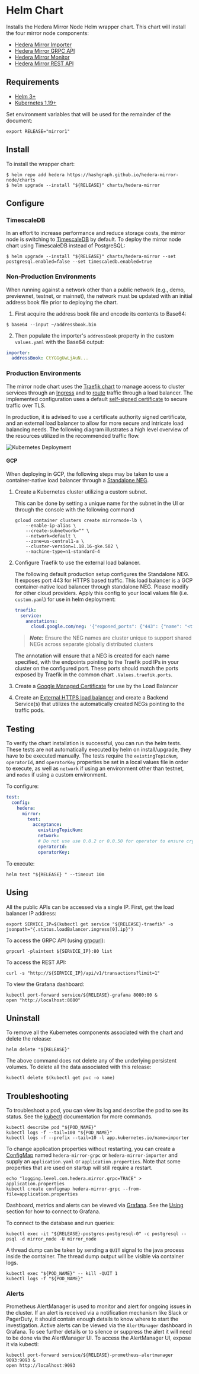 # Helm Chart

Installs the Hedera Mirror Node Helm wrapper chart. This chart will install the four mirror node components:

- [Hedera Mirror Importer](hedera-mirror-importer)
- [Hedera Mirror GRPC API](hedera-mirror-grpc)
- [Hedera Mirror Monitor](hedera-mirror-monitor)
- [Hedera Mirror REST API](hedera-mirror-rest)

## Requirements

- [Helm 3+](https://helm.sh)
- [Kubernetes 1.19+](https://kubernetes.io)

Set environment variables that will be used for the remainder of the document:

```shell script
export RELEASE="mirror1"
```

## Install

To install the wrapper chart:

```shell script
$ helm repo add hedera https://hashgraph.github.io/hedera-mirror-node/charts
$ helm upgrade --install "${RELEASE}" charts/hedera-mirror
```

## Configure

### TimescaleDB

In an effort to increase performance and reduce storage costs, the mirror node is switching to
[TimescaleDB](https://docs.timescale.com/latest/main) by default. To deploy the mirror node chart using TimescaleDB
instead of PostgreSQL:

```shell
$ helm upgrade --install "${RELEASE}" charts/hedera-mirror --set postgresql.enabled=false --set timescaledb.enabled=true
```

### Non-Production Environments

When running against a network other than a public network (e.g., demo, previewnet, testnet, or mainnet), the network
must be updated with an initial address book file prior to deploying the chart.

1. First acquire the address book file and encode its contents to Base64:

```shell
$ base64 --input ~/addressbook.bin
```

2. Then populate the importer's `addressBook` property in the custom `values.yaml` with the Base64 output:

```yaml
importer:
  addressBook: CtYGGgUwLjAuN...
```

### Production Environments

The mirror node chart uses the [Traefik chart](https://github.com/traefik/traefik-helm-chart) to manage access to
cluster services through an [Ingress](https://doc.traefik.io/traefik/providers/kubernetes-ingress/) and
to [route](https://doc.traefik.io/traefik/routing/overview/) traffic through a load balancer. The implemented
configuration uses a default [self-signed certificate](https://doc.traefik.io/traefik/https/tls/#default-certificate) to
secure traffic over TLS.

In production, it is advised to use a certificate authority signed certificate, and an external load balancer to allow
for more secure and intricate load balancing needs. The following diagram illustrates a high level overview of the
resources utilized in the recommended traffic flow.

![Kubernetes Deployment](images/deployment.png)

#### GCP

When deploying in GCP, the following steps may be taken to use a container-native load balancer through
a [Standalone NEG](https://cloud.google.com/kubernetes-engine/docs/how-to/standalone-neg).

1. Create a Kubernetes cluster utilizing a custom subnet.

   This can be done by setting a unique name for the subnet in the UI or through the console with the following command
   ```shell script
   gcloud container clusters create mirrornode-lb \
       --enable-ip-alias \
       --create-subnetwork="" \
       --network=default \
       --zone=us-central1-a \
       --cluster-version=1.18.16-gke.502 \
       --machine-type=n1-standard-4
   ```

2. Configure Traefik to use the external load balancer.

   The following default production setup configures the Standalone NEG. It exposes port 443 for HTTPS based traffic.
   This load balancer is a GCP container-native load balancer through standalone NEG. Please modify for other cloud
   providers. Apply this config to your local values file (i.e. `custom.yaml`) for use in helm deployment:

   ```yaml
   traefik:
     service:
       annotations:
         cloud.google.com/neg: '{"exposed_ports": {"443": {"name": "<tls_neg_name>"}}}'
   ```

   > **_Note:_** Ensure the NEG names are cluster unique to support shared NEGs across separate globally distributed clusters

   The annotation will ensure that a NEG is created for each name specified, with the endpoints pointing to the Traefik
   pod IPs in your cluster on the configured port. These ports should match the ports exposed by Traefik in the common
   chart `.Values.traefik.ports`.

3. Create
   a [Google Managed Certificate](https://cloud.google.com/load-balancing/docs/ssl-certificates/google-managed-certs)
   for use by the Load Balancer

4. Create an [External HTTPS load balancer](https://cloud.google.com/load-balancing/docs/https/ext-https-lb-simple) and
   create a Backend Service(s) that utilizes the automatically created NEGs pointing to the traffic pods.

## Testing

To verify the chart installation is successful, you can run the helm tests. These tests are not automatically executed
by helm on install/upgrade, they have to be executed manually. The tests require the `existingTopicNum`, `operatorId`,
and `operatorKey` properties be set in a local values file in order to execute, as well as `network` if using an
environment other than testnet, and `nodes` if using a custom environment.

To configure:

```yaml
test:
  config:
    hedera:
      mirror:
        test:
          acceptance:
            existingTopicNum:
            network:
            # Do not use use 0.0.2 or 0.0.50 for operator to ensure crypto transfers are not waived
            operatorId:
            operatorKey:
```

To execute:

```shell script
helm test "${RELEASE} " --timeout 10m
```

## Using

All the public APIs can be accessed via a single IP. First, get the load balancer IP address:

```shell script
export SERVICE_IP=$(kubectl get service "${RELEASE}-traefik" -o jsonpath="{.status.loadBalancer.ingress[0].ip}")
```

To access the GRPC API (using [grpcurl](https://github.com/fullstorydev/grpcurl)):

```shell script
grpcurl -plaintext ${SERVICE_IP}:80 list
```

To access the REST API:

```shell script
curl -s "http://${SERVICE_IP}/api/v1/transactions?limit=1"
```

To view the Grafana dashboard:

```shell
kubectl port-forward service/${RELEASE}-grafana 8080:80 &
open "http://localhost:8080"
```

## Uninstall

To remove all the Kubernetes components associated with the chart and delete the release:

```shell script
helm delete "${RELEASE}"
```

The above command does not delete any of the underlying persistent volumes. To delete all the data associated with this
release:

```shell script
kubectl delete $(kubectl get pvc -o name)
```

## Troubleshooting

To troubleshoot a pod, you can view its log and describe the pod to see its status. See the
[kubectl](https://kubernetes.io/docs/reference/kubectl/overview/) documentation for more commands.

```shell script
kubectl describe pod "${POD_NAME}"
kubectl logs -f --tail=100 "${POD_NAME}"
kubectl logs -f --prefix --tail=10 -l app.kubernetes.io/name=importer
```

To change application properties without restarting, you can create a
[ConfigMap](https://kubernetes.io/docs/tasks/configure-pod-container/configure-pod-configmap/#create-configmaps-from-files)
named `hedera-mirror-grpc` or `hedera-mirror-importer` and supply an `application.yaml` or `application.properties`.
Note that some properties that are used on startup will still require a restart.

```shell script
echo "logging.level.com.hedera.mirror.grpc=TRACE" > application.properties
kubectl create configmap hedera-mirror-grpc --from-file=application.properties
```

Dashboard, metrics and alerts can be viewed via [Grafana](https://grafana.com). See the [Using](#using) section for how
to connect to Grafana.

To connect to the database and run queries:

```shell script
kubectl exec -it "${RELEASE}-postgres-postgresql-0" -c postgresql -- psql -d mirror_node -U mirror_node
```

A thread dump can be taken by sending a `QUIT` signal to the java process inside the container. The thread dump output
will be visible via container logs.

```shell
kubectl exec "${POD_NAME}" -- kill -QUIT 1
kubectl logs -f "${POD_NAME}"
```

### Alerts

Prometheus AlertManager is used to monitor and alert for ongoing issues in the cluster. If an alert is received via a
notification mechanism like Slack or PagerDuty, it should contain enough details to know where to start the
investigation. Active alerts can be viewed via the `AlertManager` dashboard in Grafana. To see further details or to
silence or suppress the alert it will need to be done via the AlertManager UI. To access the AlertManager UI, expose it
via kubectl:

```shell script
kubectl port-forward service/${RELEASE}-prometheus-alertmanager 9093:9093 &
open http://localhost:9093
```
